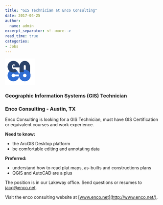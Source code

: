 ```yaml
---
title: "GIS Technician at Enco Consulting"
date: 2017-04-25
author:
  name: admin
excerpt_separator: <!--more-->
read_time: true
categories:
- Jobs
---
```

![enco consulting](/assets/img/blog/enco.png)

### Geographic Information Systems (GIS) Technician
### Enco Consulting - Austin, TX

Enco Consulting is looking for a GIS Technician, must have GIS Certification or equivalent courses and work experience.
<!--more-->

**Need to know:**
- the ArcGIS Desktop platform
- be comfortable editing and annotating data

**Preferred:**
- understand how to read plat maps, as-builts and constructions plans
- QGIS and AutoCAD are a plus

The position is in our Lakeway office.
Send questions or resumes to  <jacq@enco.net>.

Visit the enco consulting website at  [www.enco.net](http://www.enco.net/).
